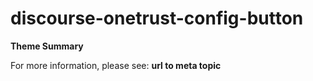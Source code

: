 # discourse-onetrust-config-button

**Theme Summary**

For more information, please see: **url to meta topic**

